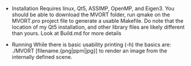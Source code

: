  * Installation
 Requires linux, Qt5, ASSIMP, OpenMP, and Eigen3.  You should be able to download the MVORT folder, run qmake on the MVORT.pro project file to generate a usable Makefile.  Do note that the location of my Qt5 installation, and other library files are likely different than yours.  Look at Build.md for more details
 
 * Running
 While there is basic usability printing (-h) the basics are: ./MVORT [filename.{png|ppm|jpg}] to render an image from the internally defined scene.
